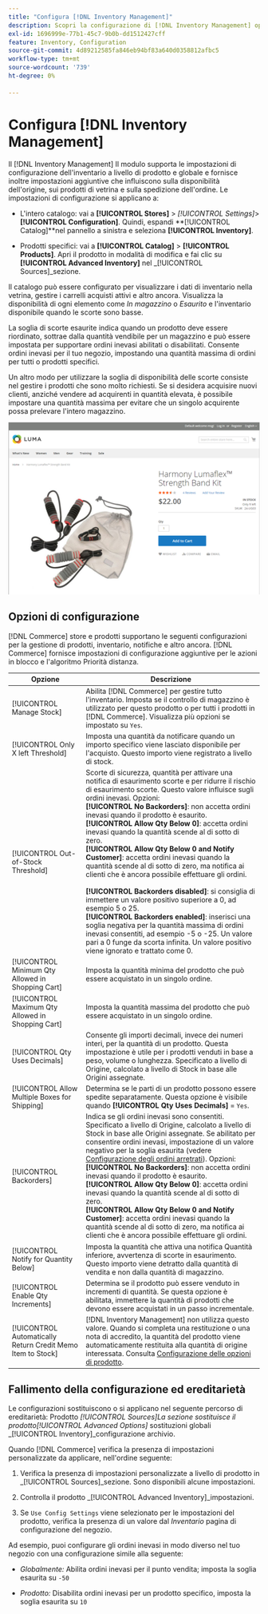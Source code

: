 ```yaml
---
title: "Configura [!DNL Inventory Management]"
description: Scopri la configurazione di [!DNL Inventory Management] opzioni che determinano la disponibilità dell'origine, i prodotti di vetrina e la spedizione dell'ordine.
exl-id: 1696999e-77b1-45c7-9b0b-dd1512427cff
feature: Inventory, Configuration
source-git-commit: 4d89212585fa846eb94bf83a640d0358812afbc5
workflow-type: tm+mt
source-wordcount: '739'
ht-degree: 0%

---
```


# Configura [!DNL Inventory Management]

Il [!DNL Inventory Management] Il modulo supporta le impostazioni di configurazione dell&#39;inventario a livello di prodotto e globale e fornisce inoltre impostazioni aggiuntive che influiscono sulla disponibilità dell&#39;origine, sui prodotti di vetrina e sulla spedizione dell&#39;ordine. Le impostazioni di configurazione si applicano a:

- L&#39;intero catalogo: vai a **[!UICONTROL Stores]** > _[!UICONTROL Settings]_>**[!UICONTROL Configuration]**. Quindi, espandi **[!UICONTROL Catalog]**nel pannello a sinistra e seleziona **[!UICONTROL Inventory]**.

- Prodotti specifici: vai a **[!UICONTROL Catalog]** > **[!UICONTROL Products]**. Apri il prodotto in modalità di modifica e fai clic su **[!UICONTROL Advanced Inventory]** nel _[!UICONTROL Sources]_sezione.

Il catalogo può essere configurato per visualizzare i dati di inventario nella vetrina, gestire i carrelli acquisti attivi e altro ancora. Visualizza la disponibilità di ogni elemento come _In magazzino_ o _Esaurito_ e l&#39;inventario disponibile quando le scorte sono basse.

La soglia di scorte esaurite indica quando un prodotto deve essere riordinato, sottrae dalla quantità vendibile per un magazzino e può essere impostata per supportare ordini inevasi abilitati o disabilitati. Consente ordini inevasi per il tuo negozio, impostando una quantità massima di ordini per tutti o prodotti specifici.

Un altro modo per utilizzare la soglia di disponibilità delle scorte consiste nel gestire i prodotti che sono molto richiesti. Se si desidera acquisire nuovi clienti, anziché vendere ad acquirenti in quantità elevata, è possibile impostare una quantità massima per evitare che un singolo acquirente possa prelevare l&#39;intero magazzino.

![Esempio di In magazzino, solo 1 a sinistra](assets/storefront-stock-options-1-left.png)

## Opzioni di configurazione

[!DNL Commerce] store e prodotti supportano le seguenti configurazioni per la gestione di prodotti, inventario, notifiche e altro ancora. [!DNL Commerce] fornisce impostazioni di configurazione aggiuntive per le azioni in blocco e l&#39;algoritmo Priorità distanza.

| Opzione | Descrizione |
|--|--|
| [!UICONTROL Manage Stock] | Abilita [!DNL Commerce] per gestire tutto l&#39;inventario. Imposta se il controllo di magazzino è utilizzato per questo prodotto o per tutti i prodotti in [!DNL Commerce]. Visualizza più opzioni se impostato su `Yes`. |
| [!UICONTROL Only X left Threshold] | Imposta una quantità da notificare quando un importo specifico viene lasciato disponibile per l&#39;acquisto. Questo importo viene registrato a livello di stock. |
| [!UICONTROL Out-of-Stock Threshold] | Scorte di sicurezza, quantità per attivare una notifica di esaurimento scorte e per ridurre il rischio di esaurimento scorte. Questo valore influisce sugli ordini inevasi. Opzioni:<br />**[!UICONTROL No Backorders]**: non accetta ordini inevasi quando il prodotto è esaurito.<br />**[!UICONTROL Allow Qty Below 0]**: accetta ordini inevasi quando la quantità scende al di sotto di zero.<br />**[!UICONTROL Allow Qty Below 0 and Notify Customer]**: accetta ordini inevasi quando la quantità scende al di sotto di zero, ma notifica ai clienti che è ancora possibile effettuare gli ordini.<br /><br />**[!UICONTROL Backorders disabled]**: si consiglia di immettere un valore positivo superiore a 0, ad esempio 5 o 25. <br/>**[!UICONTROL Backorders enabled]**: inserisci una soglia negativa per la quantità massima di ordini inevasi consentiti, ad esempio -5 o -25. Un valore pari a 0 funge da scorta infinita. Un valore positivo viene ignorato e trattato come 0. |
| [!UICONTROL Minimum Qty Allowed in Shopping Cart] | Imposta la quantità minima del prodotto che può essere acquistato in un singolo ordine. |
| [!UICONTROL Maximum Qty Allowed in Shopping Cart] | Imposta la quantità massima del prodotto che può essere acquistato in un singolo ordine. |
| [!UICONTROL Qty Uses Decimals] | Consente gli importi decimali, invece dei numeri interi, per la quantità di un prodotto. Questa impostazione è utile per i prodotti venduti in base a peso, volume o lunghezza. Specificato a livello di Origine, calcolato a livello di Stock in base alle Origini assegnate. |
| [!UICONTROL Allow Multiple Boxes for Shipping] | Determina se le parti di un prodotto possono essere spedite separatamente. Questa opzione è visibile quando **[!UICONTROL Qty Uses Decimals]** = `Yes`. |
| [!UICONTROL Backorders] | Indica se gli ordini inevasi sono consentiti. Specificato a livello di Origine, calcolato a livello di Stock in base alle Origini assegnate. Se abilitato per consentire ordini inevasi, impostazione di un valore negativo per la soglia esaurita (vedere [Configurazione degli ordini arretrati](backorders.md)). Opzioni:<br />**[!UICONTROL No Backorders]**: non accetta ordini inevasi quando il prodotto è esaurito.<br />**[!UICONTROL Allow Qty Below 0]**: accetta ordini inevasi quando la quantità scende al di sotto di zero.<br />**[!UICONTROL Allow Qty Below 0 and Notify Customer]**: accetta ordini inevasi quando la quantità scende al di sotto di zero, ma notifica ai clienti che è ancora possibile effettuare gli ordini. |
| [!UICONTROL Notify for Quantity Below] | Imposta la quantità che attiva una notifica Quantità inferiore, avvertenza di scorte in esaurimento. Questo importo viene detratto dalla quantità di vendita e non dalla quantità di magazzino. |
| [!UICONTROL Enable Qty Increments] | Determina se il prodotto può essere venduto in incrementi di quantità. Se questa opzione è abilitata, immettere la quantità di prodotti che devono essere acquistati in un passo incrementale. |
| [!UICONTROL Automatically Return Credit Memo Item to Stock] | [!DNL Inventory Management] non utilizza questo valore. Quando si completa una restituzione o una nota di accredito, la quantità del prodotto viene automaticamente restituita alla quantità di origine interessata. Consulta [Configurazione delle opzioni di prodotto](product-options.md). |

## Fallimento della configurazione ed ereditarietà

Le configurazioni sostituiscono o si applicano nel seguente percorso di ereditarietà: Prodotto _[!UICONTROL Sources]_La sezione sostituisce il prodotto_[!UICONTROL Advanced Options]_ sostituzioni globali _[!UICONTROL Inventory]_configurazione archivio.

Quando [!DNL Commerce] verifica la presenza di impostazioni personalizzate da applicare, nell&#39;ordine seguente:

1. Verifica la presenza di impostazioni personalizzate a livello di prodotto in _[!UICONTROL Sources]_sezione. Sono disponibili alcune impostazioni.

1. Controlla il prodotto _[!UICONTROL Advanced Inventory]_impostazioni.

1. Se `Use Config Settings` viene selezionato per le impostazioni del prodotto, verifica la presenza di un valore dal _Inventario_ pagina di configurazione del negozio.

Ad esempio, puoi configurare gli ordini inevasi in modo diverso nel tuo negozio con una configurazione simile alla seguente:

- _Globalmente:_ Abilita ordini inevasi per il punto vendita; imposta la soglia esaurita su `-50`

- _Prodotto:_ Disabilita ordini inevasi per un prodotto specifico, imposta la soglia esaurita su `10`
